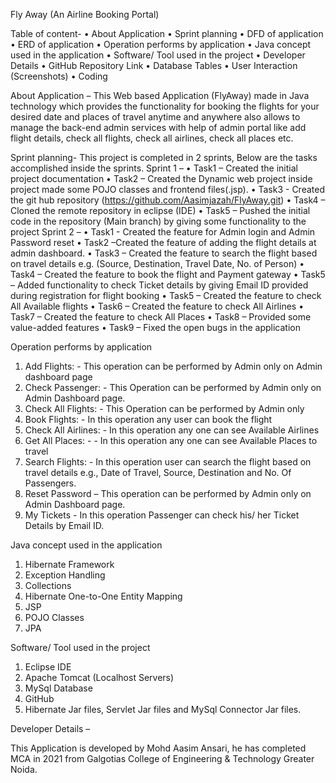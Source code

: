 Fly Away (An Airline Booking Portal)

Table of content-
•	About Application
•	Sprint planning
•	DFD of application 
•	ERD of application
•	Operation performs by application
•	Java concept used in the application
•	Software/ Tool used in the project
•	Developer Details
•	GitHub Repository Link
•	Database Tables
•	User Interaction (Screenshots)
•	Coding


About Application – This Web based Application (FlyAway) made in Java technology which provides the functionality for booking the flights for your desired date and places of travel anytime and anywhere also allows to manage the back-end admin services with help of admin portal like add flight details, check all flights, check all airlines, check all places etc.

Sprint planning- This project is completed in 2 sprints,
Below are the tasks accomplished inside the sprints.
Sprint 1 – 
•	Task1 – Created the initial project documentation 
•	Task2 – Created the Dynamic web project inside project made some POJO classes and frontend files(.jsp).
•	Task3 - Created the git hub repository (https://github.com/Aasimjazah/FlyAway.git)
•	Task4 – Cloned the remote repository in eclipse (IDE)
•	Task5 – Pushed the initial code in the repository (Main branch) by giving some functionality to the project
Sprint 2 –
•	Task1 - Created the feature for Admin login and Admin Password reset
•	Task2 –Created the feature of adding the flight details at admin dashboard.
•	Task3 – Created the feature to search the flight based on travel details e.g. (Source, Destination, Travel Date, No. of Person)
•	Task4 – Created the feature to book the flight and Payment gateway
•	Task5 – Added functionality to check Ticket details by giving Email ID provided during registration for flight booking
•	Task5 – Created the feature to check All Available flights
•	Task6 – Created the feature to check All Airlines
•	Task7 – Created the feature to check All Places
•	Task8 – Provided some value-added features
•	Task9 – Fixed the open bugs in the application

Operation performs by application
1.	Add Flights: - This operation can be performed by Admin only on Admin dashboard page
2.	Check Passenger: - This Operation can be performed by Admin only on Admin Dashboard page.
3.	Check All Flights: - This Operation can be performed by Admin only
4.	Book Flights: - In this operation any user can book the flight
5.	Check All Airlines: - In this operation any one can see Available Airlines
6.	Get All Places: - - In this operation any one can see Available Places to travel
7.	Search Flights: - In this operation user can search the flight based on travel details e.g., Date of Travel, Source, Destination and No. Of Passengers.
8.	Reset Password – This operation can be performed by Admin only on Admin Dashboard page.
9.	My Tickets - In this operation Passenger can check his/ her Ticket Details by Email ID.

Java concept used in the application

1.	Hibernate Framework
2.	Exception Handling
3.	Collections
4.	Hibernate One-to-One Entity Mapping
5.	JSP
6.	POJO Classes
7.	JPA



Software/ Tool used in the project

1.	Eclipse IDE
2.	Apache Tomcat (Localhost Servers)
3.	MySql Database
4.	 GitHub
5.	Hibernate Jar files, Servlet Jar files and MySql Connector Jar files.

Developer Details –

This Application is developed by Mohd Aasim Ansari, he has completed MCA in 2021 from Galgotias College of Engineering & Technology Greater Noida.



